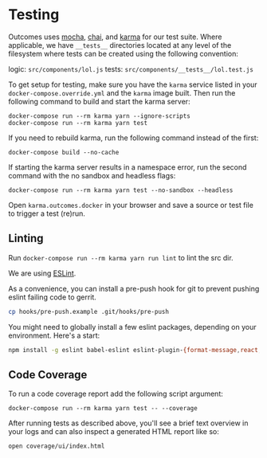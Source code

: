 # Testing

Outcomes uses [mocha], [chai], and [karma] for our test suite. Where applicable,
we have `__tests__` directories located at any level of the filesystem
where tests can be created using the following convention:

logic: `src/components/lol.js`
tests: `src/components/__tests__/lol.test.js`

To get setup for testing, make sure you have the `karma` service listed
in your `docker-compose.override.yml` and the `karma` image built. Then
run the following command to build and start the karma server:

```
docker-compose run --rm karma yarn --ignore-scripts
docker-compose run --rm karma yarn test
```

If you need to rebuild karma, run the following command instead of the first:

```
docker-compose build --no-cache
```

If starting the karma server results in a namespace error, run the second command with the no sandbox and headless flags:

```
docker-compose run --rm karma yarn test --no-sandbox --headless
```

Open `karma.outcomes.docker` in your browser and save a source or test file
to trigger a test (re)run.

[mocha]: https://mochajs.org/
[chai]: http://chaijs.com/
[karma]: https://karma-runner.github.io

## Linting

Run `docker-compose run --rm karma yarn run lint` to lint the src dir.

We are using [ESLint](http://eslint.org/).

As a convenience, you can install a pre-push hook for git to prevent pushing eslint failing code to gerrit.

```sh
cp hooks/pre-push.example .git/hooks/pre-push
```

You might need to globally install a few eslint packages, depending on your environment.  Here's a start:

```sh
npm install -g eslint babel-eslint eslint-plugin-{format-message,react,mocha,standard,promise} eslint-config-standard{,-react}
```

## Code Coverage

To run a code coverage report add the following script argument:

`docker-compose run --rm karma yarn test -- --coverage`

After running tests as described above, you'll see a brief text overview
in your logs and can also inspect a generated HTML report like so:

`open coverage/ui/index.html`
